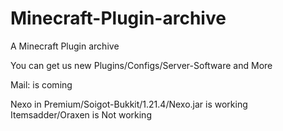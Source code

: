 # Minecraft-Plugin-archive
A Minecraft Plugin archive

You can get us new Plugins/Configs/Server-Software and More 

Mail: is coming

Nexo in Premium/Soigot-Bukkit/1.21.4/Nexo.jar
is working Itemsadder/Oraxen is Not working